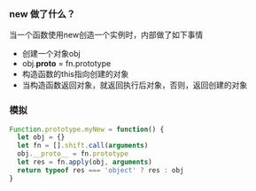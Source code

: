 ### new 做了什么？
当一个函数使用new创造一个实例时，内部做了如下事情
- 创建一个对象obj
- obj.__proto__ = fn.prototype
- 构造函数的this指向创建的对象
- 当构造函数返回对象，就返回执行后对象，否则，返回创建的对象
### 模拟
```js
Function.prototype.myNew = function() {
  let obj = {}
  let fn = [].shift.call(arguments)
  obj.__proto__ = fn.prototype
  let res = fn.apply(obj, arguments)
  return typeof res === 'object' ? res : obj
}
```